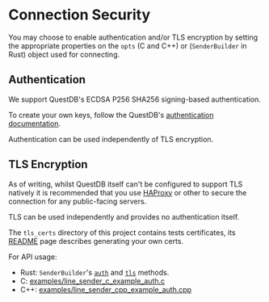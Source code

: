 # Connection Security

You may choose to enable authentication and/or TLS encryption by setting the
appropriate properties on the `opts` (C and C++) or (`SenderBuilder` in Rust)
object used for connecting.

## Authentication

We support QuestDB's ECDSA P256 SHA256 signing-based authentication.

To create your own keys, follow the QuestDB's
[authentication documentation](https://questdb.io/docs/reference/api/ilp/authenticate/).

Authentication can be used independently of TLS encryption.

## TLS Encryption

As of writing, whilst QuestDB itself can't be configured to support TLS natively
it is recommended that you use [HAProxy](http://www.haproxy.org/) or other
to secure the connection for any public-facing servers.

TLS can be used independently and provides no authentication itself.

The `tls_certs` directory of this project contains tests certificates, its
[README](tls_certs/README.md) page describes generating your own certs.

For API usage:
* Rust: `SenderBuilder`'s [`auth`](https://docs.rs/questdb-rs/2.1.0/questdb/ingress/struct.SenderBuilder.html#method.auth)
  and [`tls`](https://docs.rs/questdb-rs/2.1.0/questdb/ingress/struct.SenderBuilder.html#method.tls) methods.
* C: [examples/line_sender_c_example_auth.c](examples/line_sender_c_example_auth.c)
* C++: [examples/line_sender_cpp_example_auth.cpp](examples/line_sender_cpp_example_auth.cpp)